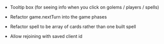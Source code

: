 - Tooltip box (for seeing info when you click on golems / players / spells)
- Refactor game.nextTurn into the game phases
- Refactor spell to be array of cards rather than one built spell

- Allow rejoining with saved client id
